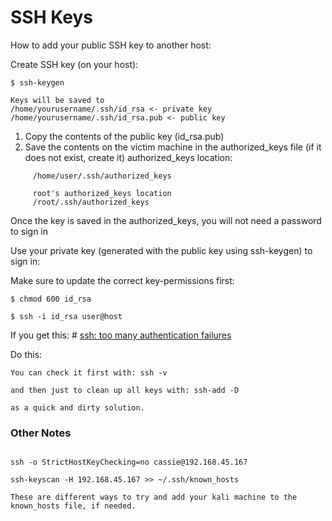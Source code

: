 # SSH Keys

How to add your public SSH key to another host:

Create SSH key (on your host):

```
$ ssh-keygen

Keys will be saved to
/home/yourusername/.ssh/id_rsa <- private key
/home/yourusername/.ssh/id_rsa.pub <- public key
```

1. Copy the contents of the public key (id_rsa.pub)
2. Save the contents on the victim machine in the authorized_keys file (if it does not exist, create it) authorized_keys location:

```
     /home/user/.ssh/authorized_keys

     root's authorized_keys location
     /root/.ssh/authorized_keys
```

Once the key is saved in the authorized_keys, you will not need a password to sign in

Use your private key (generated with the public key using ssh-keygen) to sign in:

Make sure to update the correct key-permissions first:

```
$ chmod 600 id_rsa

$ ssh -i id_rsa user@host
```

If you get this: # [ssh: too many authentication failures](https://stackoverflow.com/questions/75890387/ssh-too-many-authentication-failures)

Do this:

```
You can check it first with: ssh -v

and then just to clean up all keys with: ssh-add -D

as a quick and dirty solution.
```


### Other Notes

```

ssh -o StrictHostKeyChecking=no cassie@192.168.45.167

ssh-keyscan -H 192.168.45.167 >> ~/.ssh/known_hosts

These are different ways to try and add your kali machine to the known_hosts file, if needed.
```